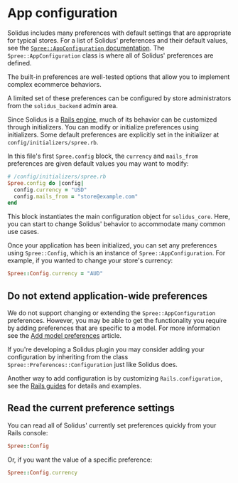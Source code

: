 # App configuration

Solidus includes many preferences with default settings that are appropriate for
typical stores. For a list of Solidus' preferences and their default values,
see the [`Spree::AppConfiguration`
documentation][app-configuration-documentation]. The `Spree::AppConfiguration`
class is where all of Solidus' preferences are defined.

The built-in preferences are well-tested options that allow you to implement
complex ecommerce behaviors.

A limited set of these preferences can be configured by store administrators
from the `solidus_backend` admin area.

Since Solidus is a [Rails engine][rails-engines], much of its behavior can be
customized through initializers. You can modify or initialize preferences using
initializers. Some default preferences are explicitly set in the initializer at
`config/initializers/spree.rb`.

In this file's first `Spree.config` block, the `currency` and `mails_from`
preferences are given default values you may want to modify:

```ruby
# /config/initializers/spree.rb
Spree.config do |config|
  config.currency = "USD"
  config.mails_from = "store@example.com"
end
```

This block instantiates the main configuration object for `solidus_core`.
Here, you can start to change Solidus' behavior to accommodate many common use
cases.

Once your application has been initialized, you can set any preferences using
`Spree::Config`, which is an instance of `Spree::AppConfiguration`. For example,
if you wanted to change your store's currency:

```ruby
Spree::Config.currency = "AUD"
```

## Do not extend application-wide preferences

We do not support changing or extending the `Spree::AppConfiguration`
preferences. However, you may be able to get the functionality you require by
adding preferences that are specific to a model. For more information see the
[Add model preferences][add-model-preferences] article.

If you're developing a Solidus plugin you may consider adding your configuration
by inheriting from the class `Spree::Preferences::Configuration` just like
Solidus does.

Another way to add configuration is by customizing `Rails.configuration`,  see the
[Rails guides](https://guides.rubyonrails.org/configuring.html#custom-configuration)
for details and examples.

[add-model-preferences]: add-model-preferences.html

## Read the current preference settings

You can read all of Solidus' currently set preferences quickly from your Rails
console:

```ruby
Spree::Config
```

Or, if you want the value of a specific preference:

```ruby
Spree::Config.currency
```

[app-configuration-model]: https://github.com/solidusio/solidus/blob/master/core/lib/spree/app_configuration.rb
[app-configuration-documentation]: http://docs.solidus.io/Spree/AppConfiguration.html
[rails-engines]: http://guides.rubyonrails.org/engines.html

